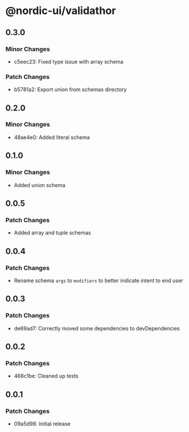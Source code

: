 # @nordic-ui/validathor

## 0.3.0

### Minor Changes

- c5eec23: Fixed type issue with array schema

### Patch Changes

- b5781a2: Export union from schemas directory

## 0.2.0

### Minor Changes

- 48ae4e0: Added literal schema

## 0.1.0

### Minor Changes

- Added union schema

## 0.0.5

### Patch Changes

- Added array and tuple schemas

## 0.0.4

### Patch Changes

- Rename schema `args` to `modifiers` to better indicate intent to end user

## 0.0.3

### Patch Changes

- de69ad7: Correctly moved some dependencies to devDependencies

## 0.0.2

### Patch Changes

- 466c1be: Cleaned up tests

## 0.0.1

### Patch Changes

- 09a5d98: Initial release

